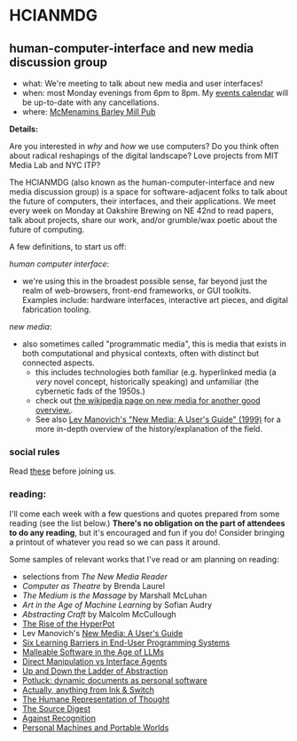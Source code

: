 # HCIANMDG

## human-computer-interface and new media discussion group

- what: We're meeting to talk about new media and user interfaces!
- when: most Monday evenings from 6pm to 8pm. My [events calendar](/pages/events/) will be up-to-date with any cancellations.
- where: [McMenamins Barley Mill Pub](https://maps.app.goo.gl/y55dYxzhtGszVPBh8)

**Details:**

Are you interested in *why* and *how* we use computers? Do you think often about radical reshapings of the digital landscape? Love projects from MIT Media Lab and NYC ITP?

The HCIANMDG (also known as the human-computer-interface and new media discussion group) is a space for software-adjacent folks to talk about the future of computers, their interfaces, and their applications. We meet every week on Monday at Oakshire Brewing on NE 42nd to read papers, talk about projects, share our work, and/or grumble/wax poetic about the future of computing.

A few definitions, to start us off:
    
*human computer interface*:

- we're using this in the broadest possible sense, far beyond just the realm of web-browsers, front-end frameworks, or GUI toolkits. Examples include: hardware interfaces, interactive art pieces, and digital fabrication tooling.

*new media*:
    
- also sometimes called "programmatic media", this is media that exists in both computational and physical contexts, often with distinct but connected aspects. 
    - this includes technologies both familiar (e.g. hyperlinked media (a *very* novel concept, historically speaking) and unfamiliar (the cybernetic fads of the 1950s.)
    - check out [the wikipedia page on new media for another good overview.](https://en.wikipedia.org/wiki/New_media).
    - See also [Lev Manovich's "New Media: A User's Guide" (1999)](http://manovich.net/index.php/projects/new-media-a-user-s-guide) for a more in-depth overview of the history/explanation of the field.

### social rules

Read [these](/pages/events/social-rules.html) before joining us.

### reading:

I'll come each week with a few questions and quotes prepared from some reading (see the list below.) **There's no obligation on the part of attendees to do any reading**, but it's encouraged and fun if you do! Consider bringing a printout of whatever you read so we can pass it around.

Some samples of relevant works that I've read or am planning on reading:

- selections from *The New Media Reader*
- *Computer as Theatre* by Brenda Laurel
- *The Medium is the Massage* by Marshall McLuhan
- *Art in the Age of Machine Learning* by Sofian Audry
- *Abstracting Craft* by Malcolm McCullough
- [The Rise of the HyperPot](https://www.glennadamson.com/work/2018/hyperpot)
- Lev Manovich's [New Media: A User's Guide](http://manovich.net/index.php/projects/new-media-a-user-s-guide)
- [Six Learning Barriers in End-User Programming Systems](https://faculty.washington.edu/ajko/papers/Ko2004LearningBarriers.pdf)
- [Malleable Software in the Age of LLMs](https://www.geoffreylitt.com/2023/03/25/llm-end-user-programming)
- [Direct Manipulation vs Interface Agents](https://dl.acm.org/doi/pdf/10.1145/267505.267514)
- [Up and Down the Ladder of Abstraction](https://worrydream.com/LadderOfAbstraction/)
- [Potluck: dynamic documents as personal software](https://www.inkandswitch.com/potluck/)
- [Actually, anything from Ink & Switch](https://www.inkandswitch.com/)
- [The Humane Representation of Thought](https://vimeo.com/115154289)
- [The Source Digest](https://coryarcangel.com/downloads/the-source-digest-2016-061-digital-master-ih.pdf)
- [Against Recognition](https://omar.website/posts/against-recognition/)
- [Personal Machines and Portable Worlds](https://www.chrbutler.com/personal-machines-and-portable-worlds)
